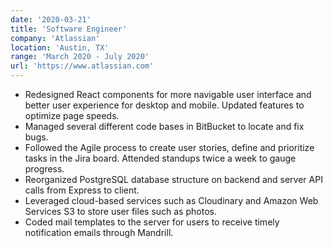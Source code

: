 ```yaml
---
date: '2020-03-21'
title: 'Software Engineer'
company: 'Atlassian'
location: 'Austin, TX'
range: 'March 2020 - July 2020'
url: 'https://www.atlassian.com'
---
```


- Redesigned React components for more navigable user interface and better user experience for desktop and mobile. Updated features to optimize page speeds.
- Managed several different code bases in BitBucket to locate and fix bugs.
- Followed the Agile process to create user stories, define and prioritize tasks in the Jira board. Attended standups twice a week to gauge progress.
- Reorganized PostgreSQL database structure on backend and server API calls from Express to client.
- Leveraged cloud-based services such as Cloudinary and Amazon Web Services S3 to store user files such as photos.
- Coded mail templates to the server for users to receive timely notification emails through Mandrill.


